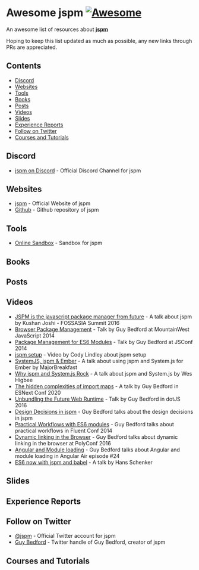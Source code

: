 # Awesome jspm [![Awesome](https://awesome.re/badge.svg)](https://github.com/sindresorhus/awesome)

An awesome list of resources about [**jspm**](https://jspm.org) 

Hoping to keep this list updated as much as possible, any new links through PRs are appreciated.

## Contents
- [Discord](#discord)
- [Websites](#websites)
- [Tools](#tools)
- [Books](#books)
- [Posts](#posts)
- [Videos](#videos)
- [Slides](#slides)
- [Experience Reports](#experience-reports)
- [Follow on Twitter](#follow-on-twitter)
- [Courses and Tutorials](#courses-and-tutorials)

## Discord
- [jspm on Discord](https://discord.gg/dNRweUu) - Official Discord Channel for jspm

## Websites
- [jspm](https://jspm.org) - Official Website of jspm
- [Github](https://github.com/jspm/project) - Github repository of jspm

## Tools
- [Online Sandbox](https://jspm.org/sandbox) - Sandbox for jspm

## Books

## Posts

## Videos
- [JSPM is the javascript package manager from future](https://www.youtube.com/watch?v=vAK4XL0rWro) - A talk about jspm by Kushan Joshi - FOSSASIA Summit 2016
- [Browser Package Management](https://www.youtube.com/watch?v=MXzQP38mdnE) -  Talk by Guy Bedford at MountainWest JavaScript 2014
- [Package Management for ES6 Modules](https://www.youtube.com/watch?v=szJjsduHBQQ) - Talk by Guy Bedford at JSConf 2014 
- [jspm setup](https://www.youtube.com/watch?v=Ko-N7UycTTs) - Video by Cody Lindley about jspm setup
- [SystemJS, jspm & Ember](https://www.youtube.com/watch?v=lc9nQJR6RX4) - A talk about using jspm and System.js for Ember by MajorBreakfast
- [Why jspm and System.js Rock](https://www.youtube.com/watch?v=4pE1N74IINw) - A talk about jspm and System.js by Wes Higbee
- [The hidden complexities of import maps](https://www.youtube.com/watch?v=keKKODs6Z7M) - A talk by Guy Bedford in ESNext Conf 2020
- [Unbundling the Future Web Runtime](https://www.youtube.com/watch?v=8AvKRFhwOkk) - Talk by Guy Bedford in dotJS 2016
- [Design Decisions in jspm](https://www.youtube.com/watch?v=btSTy8pHFy8) - Guy Bedford talks about the design decisions in jspm
- [Practical Workflows with ES6 modules](https://www.youtube.com/watch?v=0VUjM-jJf2U) - Guy Bedford talks about practical workflows in Fluent Conf 2014
- [Dynamic linking in the Browser]( https://www.youtube.com/watch?v=cRSBi1EAOCo) - Guy Bedford talks about dynamic linking in the browser at PolyConf 2016
- [Angular and Module loading](https://www.youtube.com/watch?v=zrLeLxcU64M) - Guy Bedford talks about Angular and module loading in Angular Air episode #24
- [ES6 now with jspm and babel](https://www.youtube.com/watch?v=cUSBRk_yi10) - A talk by Hans Schenker 


## Slides

## Experience Reports

## Follow on Twitter 
- [@jspm](https://twitter.com/jspm) - Official Twitter account for jspm
- [Guy Bedford](https://twitter.com/guybedford) - Twitter handle of Guy Bedford, creator of jspm

## Courses and Tutorials


